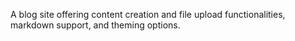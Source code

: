 A blog site offering content creation and file upload functionalities, markdown support, and theming options.